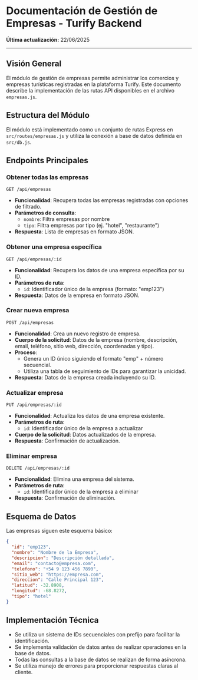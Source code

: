 # Documentación de Gestión de Empresas - Turify Backend

**Última actualización:** 22/06/2025

---

## Visión General

El módulo de gestión de empresas permite administrar los comercios y empresas turísticas registradas en la plataforma Turify. Este documento describe la implementación de las rutas API disponibles en el archivo `empresas.js`.

## Estructura del Módulo

El módulo está implementado como un conjunto de rutas Express en `src/routes/empresas.js` y utiliza la conexión a base de datos definida en `src/db.js`.

## Endpoints Principales

### Obtener todas las empresas

```
GET /api/empresas
```

- **Funcionalidad**: Recupera todas las empresas registradas con opciones de filtrado.
- **Parámetros de consulta**:
  - `nombre`: Filtra empresas por nombre
  - `tipo`: Filtra empresas por tipo (ej. "hotel", "restaurante")
- **Respuesta**: Lista de empresas en formato JSON.

### Obtener una empresa específica

```
GET /api/empresas/:id
```

- **Funcionalidad**: Recupera los datos de una empresa específica por su ID.
- **Parámetros de ruta**: 
  - `id`: Identificador único de la empresa (formato: "emp123")
- **Respuesta**: Datos de la empresa en formato JSON.

### Crear nueva empresa

```
POST /api/empresas
```

- **Funcionalidad**: Crea un nuevo registro de empresa.
- **Cuerpo de la solicitud**: Datos de la empresa (nombre, descripción, email, teléfono, sitio web, dirección, coordenadas y tipo).
- **Proceso**: 
  - Genera un ID único siguiendo el formato "emp" + número secuencial.
  - Utiliza una tabla de seguimiento de IDs para garantizar la unicidad.
- **Respuesta**: Datos de la empresa creada incluyendo su ID.

### Actualizar empresa

```
PUT /api/empresas/:id
```

- **Funcionalidad**: Actualiza los datos de una empresa existente.
- **Parámetros de ruta**: 
  - `id`: Identificador único de la empresa a actualizar
- **Cuerpo de la solicitud**: Datos actualizados de la empresa.
- **Respuesta**: Confirmación de actualización.

### Eliminar empresa

```
DELETE /api/empresas/:id
```

- **Funcionalidad**: Elimina una empresa del sistema.
- **Parámetros de ruta**: 
  - `id`: Identificador único de la empresa a eliminar
- **Respuesta**: Confirmación de eliminación.

## Esquema de Datos

Las empresas siguen este esquema básico:

```json
{
  "id": "emp123",
  "nombre": "Nombre de la Empresa",
  "descripcion": "Descripción detallada",
  "email": "contacto@empresa.com",
  "telefono": "+54 9 123 456 7890",
  "sitio_web": "https://empresa.com",
  "direccion": "Calle Principal 123",
  "latitud": -32.8908,
  "longitud": -68.8272,
  "tipo": "hotel"
}
```

## Implementación Técnica

- Se utiliza un sistema de IDs secuenciales con prefijo para facilitar la identificación.
- Se implementa validación de datos antes de realizar operaciones en la base de datos.
- Todas las consultas a la base de datos se realizan de forma asíncrona.
- Se utiliza manejo de errores para proporcionar respuestas claras al cliente.
